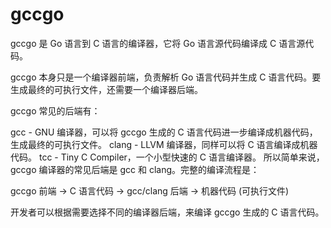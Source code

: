 # gccgo
gccgo 是 Gо 语言到 C 语言的编译器，它将 Gо 语言源代码编译成 C 语言源代码。

gccgo 本身只是一个编译器前端，负责解析 Gо 语言代码并生成 C 语言代码。要生成最终的可执行文件，还需要一个编译器后端。

gccgo 常见的后端有：

gcc - GNU 编译器，可以将 gccgo 生成的 C 语言代码进一步编译成机器代码，生成最终的可执行文件。
clang - LLVM 编译器，同样可以将 C 语言编译成机器代码。
tcc - Tiny C Compiler，一个小型快速的 C 语言编译器。
所以简单来说，gccgo 编译器的常见后端是 gcc 和 clang。完整的编译流程是：

gccgo 前端 → C 语言代码 → gcc/clang 后端 → 机器代码 (可执行文件)

开发者可以根据需要选择不同的编译器后端，来编译 gccgo 生成的 C 语言代码。
